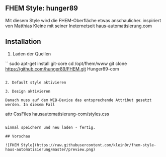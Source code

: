 ## FHEM Style: hunger89
Mit diesem Style wird die FHEM-Oberfläche etwas anschaulicher.
inspiriert von Matthias Kleine mit seiner Ineternetseit haus-automatisierung.com

## Installation

1. Laden der Quellen

``
sudo apt-get install git-core
cd /opt/fhem/www
git clone https://github.com/hunger89/FHEM.git Hunger89-com
```

2. Default style aktivieren

3. Design aktivieren

Danach muss auf dem WEB-Device das entsprechende Attribut gesetzt werden. In diesem Fall

```
attr CssFiles hausautomatisierung-com/styles.css
```

Einmal speichern und neu laden - fertig.

## Vorschau

![FHEM Style](https://raw.githubusercontent.com/klein0r/fhem-style-haus-automatisierung/master/preview.png)

